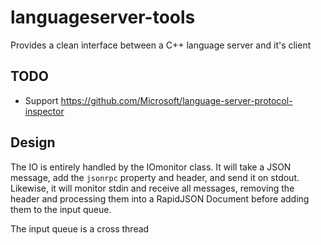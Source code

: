 # languageserver-tools
Provides a clean interface between a C++ language server and it's client

## TODO

- Support https://github.com/Microsoft/language-server-protocol-inspector

## Design
The IO is entirely handled by the IOmonitor class. It will take a JSON message, add the `jsonrpc` property and header, and send it on stdout. Likewise, it will monitor stdin and receive all messages, removing the header and processing them into a RapidJSON Document before adding them to the input queue.

The input queue is a cross thread